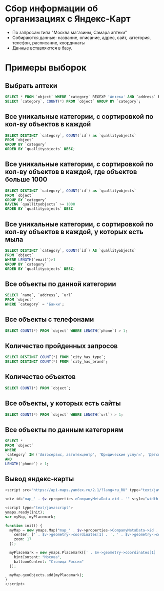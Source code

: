 # Сбор информации об организациях с Яндекс-Карт

- По запросам типа "Москва магазины, Самара аптеки"
- Собираются данные: название, описание, адрес, сайт, категория, телефон, расписание, координаты
- Данные вставляются в базу.

# Примеры выборок

## Выбрать аптеки
```sql
SELECT * FROM `object` WHERE `category` REGEXP 'Аптека' AND `address` REGEXP 'Москва';
SELECT `category`, COUNT(*) FROM `object` GROUP BY `category`;
```

## Все уникальные категории, с сортировкой по кол-ву объектов в каждой
```sql
SELECT DISTINCT `category`, COUNT(`id`) as `quallityobjects`
FROM `object`
GROUP BY `category`
ORDER BY `quallityobjects` DESC;
```

## Все уникальные категории, с сортировкой по кол-ву объектов в каждой, где объектов больше 1000
```sql
SELECT DISTINCT `category`, COUNT(`id`) as `quallityobjects`
FROM `object`
GROUP BY `category`
HAVING `quallityobjects` >= 1000
ORDER BY `quallityobjects` DESC
```

## Все уникальные категории, с сортировкой по кол-ву объектов в каждой, у которых есть мыла
```sql
SELECT DISTINCT `category`, COUNT(`id`) AS `quallityobjects`
FROM `object`
WHERE LENGTH(`email`)>1
GROUP BY `category`
ORDER BY `quallityobjects` DESC;
```

## Все объекты по данной категории
```sql
SELECT `name`, `address`, `url`
FROM `object`
WHERE `category` = 'Банки';
```

## Все объекты с телефонами
```sql
SELECT COUNT(*) FROM `object` WHERE LENGTH(`phone`) > 1;
```

## Количество пройденных запросов
```sql
SELECT DISTINCT COUNT(*) FROM `city_has_type`;
SELECT DISTINCT COUNT(*) FROM `city_has_brand`;
```

## Количество объектов
```sql
SELECT COUNT(*) FROM `object`;
```

## Все объекты, у которых есть сайты
```sql
SELECT COUNT(*) FROM `object` WHERE LENGTH(`url`) > 1;
```

## Все объекты по данным категориям
```sql
SELECT *
FROM `object`
WHERE
`category` IN ('Автосервис, автотехцентр', 'Юридические услуги', 'Детский сад')
AND
LENGTH(`phone`) > 1;
```

## Вывод яндекс-карты
```php
<script src="https://api-maps.yandex.ru/2.1/?lang=ru_RU" type="text/javascript"></script>

<div id="map_' . $v->properties->CompanyMetaData->id . '" style="width: 600px; height: 400px"></div>

<script type="text/javascript">
ymaps.ready(init);
var myMap, myPlacemark;

function init() {
  myMap = new ymaps.Map("map_' . $v->properties->CompanyMetaData->id . '", {
    center: [' . $v->geometry->coordinates[1] . ', ' . $v->geometry->coordinates[0] . '],
    zoom: 17
  });

  myPlacemark = new ymaps.Placemark([' . $v->geometry->coordinates[1] . ', ' . $v->geometry->coordinates[0] . '], {
    hintContent: "Москва",
    balloonContent: "Столица России"
  });

  myMap.geoObjects.add(myPlacemark);
}
</script>
```